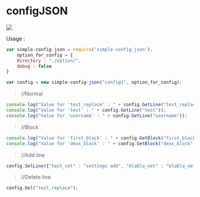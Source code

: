 # configJSON
<a href="https://www.npmjs.com/package/configjson"><img src="https://nodei.co/npm/configjson.png?downloads=true" /></a>

Usage : 
```JavaScript
var simple-config-json = require('simple-config-json'),
    option_for_config = {
    Directory : "./option/",
    debug : false
}

var config = new simple-config-json("config1", option_for_config);
```

>//Normal
```JavaScript
console.log("Value for 'test_replace' : " + config.GetLine("test_replace", "deathart"));
console.log("Value for 'test' : " + config.GetLine("test"));
console.log("Value for 'username' : " + config.GetLine("username"));
```

>//Block
```JavaScript
console.log("Value for 'first_block' : " + config.GetBlock("first_block", "block_test"));
console.log("Value for 'deux_block' : " + config.GetBlock("deux_block", "block_test", "deathart"));
```

>//Add line
```JavaScript
config.SelLine({"test_set" : "settings add", "blabla_set" : "blabla_set is OK"});
```

>//Delete line
```JavaScript
config.Del("test_replace");
```